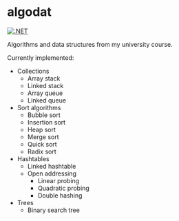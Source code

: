 # algodat

[![.NET](https://github.com/jfhr/algodat/actions/workflows/dotnet.yml/badge.svg)](https://github.com/jfhr/algodat/actions/workflows/dotnet.yml)

Algorithms and data structures from my university course.

Currently implemented:
- Collections
  - Array stack
  - Linked stack
  - Array queue
  - Linked queue
- Sort algorithms
  - Bubble sort
  - Insertion sort
  - Heap sort
  - Merge sort
  - Quick sort
  - Radix sort
- Hashtables
  - Linked hashtable
  - Open addressing
    - Linear probing
    - Quadratic probing
    - Double hashing
- Trees
  - Binary search tree
